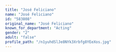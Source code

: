 ```yaml
---
title: "José Feliciano"
name: "José Feliciano"
id: "583808"
original_name: "José Feliciano"
known_for_department: "Acting"
gender: "2"
adult: "false"
profile_path: "/n1yuhdSlJe8NYk3Xrbfg8YEeXos.jpg"
---
```

